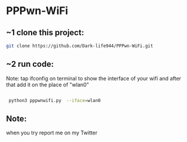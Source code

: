 # PPPwn-WiFi

## ~1 clone this project:

```sh
git clone https://github.com/Dark-life944/PPPwn-WiFi.git

```

## ~2 run code:
Note: tap ifconfig on terminal to show the interface of your wifi and after that add it on the place of "wlan0"

```sh

 python3 pppwnwifi.py  --iface=wlan0   

```

## Note: 

when you try report me on my Twitter 
